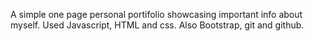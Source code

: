 A simple one page personal portifolio showcasing important info about myself.
Used Javascript, HTML and css.
Also Bootstrap, git and github.